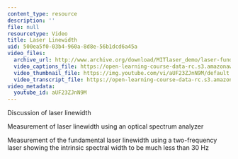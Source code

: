 ```yaml
---
content_type: resource
description: ''
file: null
resourcetype: Video
title: Laser Linewidth
uid: 500ea5f0-03b4-960a-8d8e-56b1dcd6a45a
video_files:
  archive_url: http://www.archive.org/download/MITlaser_demo/laser-fund-demo-8_300k.mp4
  video_captions_file: https://open-learning-course-data-rc.s3.amazonaws.com/res-6-006-video-demonstrations-in-lasers-and-optics-spring-2008/5b00a033812e54cca66367f146745c98_aUF23ZJnN9M.vtt
  video_thumbnail_file: https://img.youtube.com/vi/aUF23ZJnN9M/default.jpg
  video_transcript_file: https://open-learning-course-data-rc.s3.amazonaws.com/res-6-006-video-demonstrations-in-lasers-and-optics-spring-2008/42d7cbf7908b75d5d9d3df8d99e9953f_aUF23ZJnN9M.pdf
video_metadata:
  youtube_id: aUF23ZJnN9M
---
```


Discussion of laser linewidth

Measurement of laser linewidth using an optical spectrum analyzer

Measurement of the fundamental laser linewidth using a two-frequency laser showing the intrinsic spectral width to be much less than 30 Hz